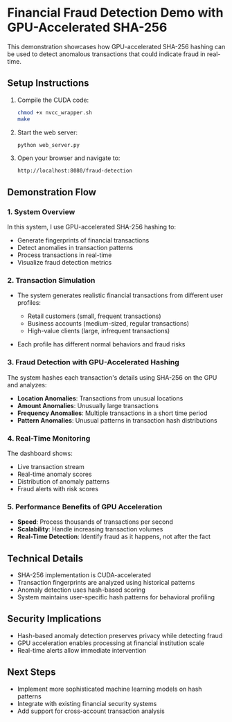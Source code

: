 
# Financial Fraud Detection Demo with GPU-Accelerated SHA-256

This demonstration showcases how GPU-accelerated SHA-256 hashing can be used to detect anomalous transactions that could indicate fraud in real-time.

## Setup Instructions

1. Compile the CUDA code:
   ```bash
   chmod +x nvcc_wrapper.sh
   make
   ```

2. Start the web server:
   ```bash
   python web_server.py
   ```

3. Open your browser and navigate to:
   ```
   http://localhost:8080/fraud-detection
   ```

## Demonstration Flow

### 1. System Overview

In this system, I use GPU-accelerated SHA-256 hashing to:

- Generate fingerprints of financial transactions
- Detect anomalies in transaction patterns
- Process transactions in real-time 
- Visualize fraud detection metrics

### 2. Transaction Simulation

- The system generates realistic financial transactions from different user profiles:
  - Retail customers (small, frequent transactions)
  - Business accounts (medium-sized, regular transactions)
  - High-value clients (large, infrequent transactions)

- Each profile has different normal behaviors and fraud risks

### 3. Fraud Detection with GPU-Accelerated Hashing

The system hashes each transaction's details using SHA-256 on the GPU and analyzes:

- **Location Anomalies**: Transactions from unusual locations
- **Amount Anomalies**: Unusually large transactions
- **Frequency Anomalies**: Multiple transactions in a short time period
- **Pattern Anomalies**: Unusual patterns in transaction hash distributions

### 4. Real-Time Monitoring

The dashboard shows:
- Live transaction stream
- Real-time anomaly scores
- Distribution of anomaly patterns
- Fraud alerts with risk scores

### 5. Performance Benefits of GPU Acceleration

- **Speed**: Process thousands of transactions per second
- **Scalability**: Handle increasing transaction volumes
- **Real-Time Detection**: Identify fraud as it happens, not after the fact

## Technical Details

- SHA-256 implementation is CUDA-accelerated
- Transaction fingerprints are analyzed using historical patterns
- Anomaly detection uses hash-based scoring
- System maintains user-specific hash patterns for behavioral profiling

## Security Implications

- Hash-based anomaly detection preserves privacy while detecting fraud
- GPU acceleration enables processing at financial institution scale
- Real-time alerts allow immediate intervention

## Next Steps

- Implement more sophisticated machine learning models on hash patterns
- Integrate with existing financial security systems
- Add support for cross-account transaction analysis
